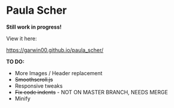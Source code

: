 # Paula Scher

**Still work in progress!**

View it here:

https://garwin00.github.io/paula_scher/

**TO DO:**

- More Images / Header replacement
- <s>Smoothscroll.js</s>
- Responsive tweaks
- <s>Fix code indents</s> - NOT ON MASTER BRANCH, NEEDS MERGE
- Minify
